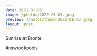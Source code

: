 ```yaml
---
date: 2022-01-03
image: /photos/2022-01-03.jpeg
preview: /photos/thumb-2022-01-03.jpeg
layout: post
---
```


Sunrise at Bronte

#nswrockpools

